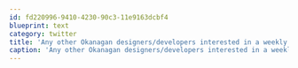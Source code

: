 ```yaml
---
id: fd220996-9410-4230-90c3-11e9163dcbf4
blueprint: text
category: twitter
title: 'Any other Okanagan designers/developers interested in a weekly co-working meetup?'
caption: 'Any other Okanagan designers/developers interested in a weekly co-working meetup?'
---
```

